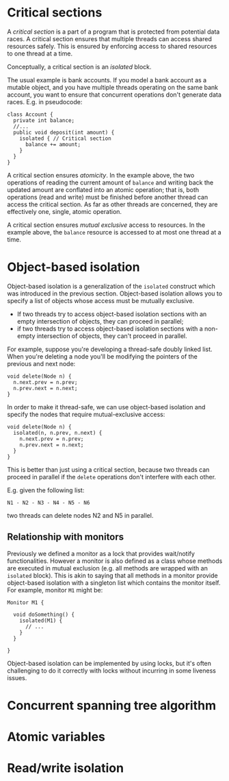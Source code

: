 # Critical sections

A *critical section* is a part of a program that is protected from potential data races. A critical section ensures that multiple threads can access shared resources safely. This is ensured by enforcing access to shared resources to one thread at a time.

Conceptually, a critical section is an *isolated* block.

The usual example is bank accounts. If you model a bank account as a mutable object, and you have multiple threads operating on the same bank account, you want to ensure that concurrent operations don't generate data races. E.g. in pseudocode:

```
class Account {
  private int balance;
  //...
  public void deposit(int amount) {
    isolated { // Critical section
      balance += amount;
    }
  }
}
```

A critical section ensures *atomicity*. In the example above, the two operations of reading the current amount of `balance` and writing back the updated amount are conflated into an atomic operation; that is, both operations (read and write) must be finished before another thread can access the critical section. As far as other threads are concerned, they are effectively one, single, atomic operation.

A critical section ensures *mutual exclusive* access to resources. In the example above, the `balance` resource is accessed to at most one thread at a time.

# Object-based isolation

Object-based isolation is a generalization of the `isolated` construct which was introduced in the previous section. Object-based isolation allows you to specify a list of objects whose access must be mutually exclusive.

- If two threads try to access object-based isolation sections with an empty intersection of objects, they can proceed in parallel;
- if two threads try to access object-based isolation sections with a non-empty intersection of objects, they can't proceed in parallel.

For example, suppose you're developing a thread-safe doubly linked list. When you're deleting a node you'll be modifying the pointers of the previous and next node:

```
void delete(Node n) {
  n.next.prev = n.prev;
  n.prev.next = n.next;
}
```

In order to make it thread-safe, we can use object-based isolation and specify the nodes that require mutual-exclusive access:

```
void delete(Node n) {
  isolated(n, n.prev, n.next) {
    n.next.prev = n.prev;
    n.prev.next = n.next;
  }
}
```

This is better than just using a critical section, because two threads can proceed in parallel if the `delete` operations don't interfere with each other.

E.g. given the following list:

```
N1 - N2 - N3 - N4 - N5 - N6
```

two threads can delete nodes N2 and N5 in parallel.

## Relationship with monitors

Previously we defined a monitor as a lock that provides wait/notify functionalities. However a monitor is also defined as a class whose methods are executed in mutual exclusion (e.g. all methods are wrapped with an `isolated` block). This is akin to saying that all methods in a monitor provide object-based isolation with a singleton list which contains the monitor itself. For example, monitor `M1` might be:

```
Monitor M1 {

  void doSomething() {
    isolated(M1) {
      // ...
    }
  }

}
```

Object-based isolation can be implemented by using locks, but it's often challenging to do it correctly with locks without incurring in some liveness issues.

# Concurrent spanning tree algorithm

# Atomic variables

# Read/write isolation
